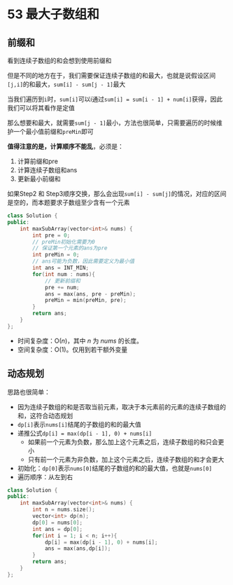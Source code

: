 # 53 最大子数组和

## 前缀和

看到连续子数组的和会想到使用前缀和

但是不同的地方在于，我们需要保证连续子数组的和最大，也就是说假设区间`[j,i]`的和最大，`sum[i] - sum[j - 1]`最大

当我们遍历到`i`时，`sum[i]`可以i通过`sum[i] = sum[i - 1] + num[i]`获得，因此我们可以将其看作是定值

那么想要和最大，就需要`sum[j - 1]`最小，方法也很简单，只需要遍历的时候维护一个最小值前缀和`preMin`即可



**值得注意的是，计算顺序不能乱**，必须是：

1. 计算前缀和pre
2. 计算连续子数组和ans
3. 更新最小前缀和

如果Step2 和 Step3顺序交换，那么会出现`sum[i] - sum[j]`的情况，对应的区间是空的，而本题要求子数组至少含有一个元素

```C++
class Solution {
public:
    int maxSubArray(vector<int>& nums) {
        int pre = 0;
        // preMin初始化需要为0
        // 保证第一个元素的ans为pre
        int preMin = 0;
        // ans可能为负数，因此需要定义为最小值
        int ans = INT_MIN;
        for(int num : nums){
            // 更新前缀和
            pre += num;
            ans = max(ans, pre - preMin);
            preMin = min(preMin, pre);
        }
        return ans;
    }
};
```

- 时间复杂度：O(*n*)，其中 *n* 为 *nums* 的长度。
- 空间复杂度：O(1)。仅用到若干额外变量

## 动态规划

思路也很简单：

- 因为连续子数组的和是否取当前元素，取决于本元素前的元素的连续子数组的和，这符合动态规划
- `dp[i]`表示`nums[i]`结尾的子数组的和的最大值
- 递推公式`dp[i] = max(dp[i - 1], 0) + nums[i]`
  - 如果前一个元素为负数，那么加上这个元素之后，连续子数组的和只会更小
  - 只有前一个元素为非负数，加上这个元素之后，连续子数组的和才会更大
- 初始化：`dp[0]`表示`nums[0]`结尾的子数组的和的最大值，也就是`nums[0]`
- 遍历顺序：从左到右

```C++
class Solution {
public:
    int maxSubArray(vector<int>& nums) {
        int n = nums.size();
        vector<int> dp(n);
        dp[0] = nums[0];
        int ans = dp[0];
        for(int i = 1; i < n; i++){
            dp[i] = max(dp[i - 1], 0) + nums[i];
            ans = max(ans,dp[i]);
        }
        return ans;
    }
};
```



